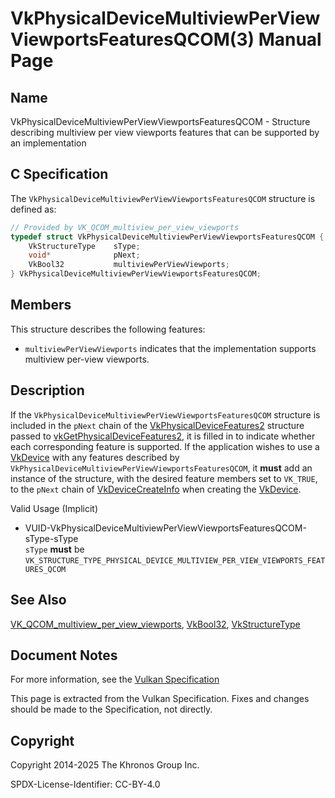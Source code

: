 # VkPhysicalDeviceMultiviewPerViewViewportsFeaturesQCOM(3) Manual Page

## Name

VkPhysicalDeviceMultiviewPerViewViewportsFeaturesQCOM - Structure describing multiview per view viewports features that can be supported by an implementation



## [](#_c_specification)C Specification

The `VkPhysicalDeviceMultiviewPerViewViewportsFeaturesQCOM` structure is defined as:

```c++
// Provided by VK_QCOM_multiview_per_view_viewports
typedef struct VkPhysicalDeviceMultiviewPerViewViewportsFeaturesQCOM {
    VkStructureType    sType;
    void*              pNext;
    VkBool32           multiviewPerViewViewports;
} VkPhysicalDeviceMultiviewPerViewViewportsFeaturesQCOM;
```

## [](#_members)Members

This structure describes the following features:

- []()`multiviewPerViewViewports` indicates that the implementation supports multiview per-view viewports.

## [](#_description)Description

If the `VkPhysicalDeviceMultiviewPerViewViewportsFeaturesQCOM` structure is included in the `pNext` chain of the [VkPhysicalDeviceFeatures2](https://registry.khronos.org/vulkan/specs/latest/man/html/VkPhysicalDeviceFeatures2.html) structure passed to [vkGetPhysicalDeviceFeatures2](https://registry.khronos.org/vulkan/specs/latest/man/html/vkGetPhysicalDeviceFeatures2.html), it is filled in to indicate whether each corresponding feature is supported. If the application wishes to use a [VkDevice](https://registry.khronos.org/vulkan/specs/latest/man/html/VkDevice.html) with any features described by `VkPhysicalDeviceMultiviewPerViewViewportsFeaturesQCOM`, it **must** add an instance of the structure, with the desired feature members set to `VK_TRUE`, to the `pNext` chain of [VkDeviceCreateInfo](https://registry.khronos.org/vulkan/specs/latest/man/html/VkDeviceCreateInfo.html) when creating the [VkDevice](https://registry.khronos.org/vulkan/specs/latest/man/html/VkDevice.html).

Valid Usage (Implicit)

- [](#VUID-VkPhysicalDeviceMultiviewPerViewViewportsFeaturesQCOM-sType-sType)VUID-VkPhysicalDeviceMultiviewPerViewViewportsFeaturesQCOM-sType-sType  
  `sType` **must** be `VK_STRUCTURE_TYPE_PHYSICAL_DEVICE_MULTIVIEW_PER_VIEW_VIEWPORTS_FEATURES_QCOM`

## [](#_see_also)See Also

[VK\_QCOM\_multiview\_per\_view\_viewports](https://registry.khronos.org/vulkan/specs/latest/man/html/VK_QCOM_multiview_per_view_viewports.html), [VkBool32](https://registry.khronos.org/vulkan/specs/latest/man/html/VkBool32.html), [VkStructureType](https://registry.khronos.org/vulkan/specs/latest/man/html/VkStructureType.html)

## [](#_document_notes)Document Notes

For more information, see the [Vulkan Specification](https://registry.khronos.org/vulkan/specs/latest/html/vkspec.html#VkPhysicalDeviceMultiviewPerViewViewportsFeaturesQCOM)

This page is extracted from the Vulkan Specification. Fixes and changes should be made to the Specification, not directly.

## [](#_copyright)Copyright

Copyright 2014-2025 The Khronos Group Inc.

SPDX-License-Identifier: CC-BY-4.0